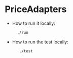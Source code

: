 PriceAdapters
=============

* How to run it locally:

        ./run

* How to run the test locally:
    
         ./test